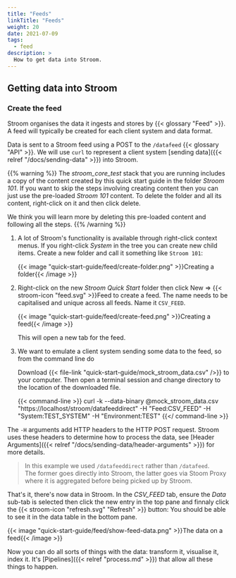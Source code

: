 ```yaml
---
title: "Feeds"
linkTitle: "Feeds"
weight: 20
date: 2021-07-09
tags: 
  - feed
description: >
  How to get data into Stroom. 
---
```


## Getting data into Stroom

### Create the feed

Stroom organises the data it ingests and stores by {{< glossary "Feed" >}}.
A feed will typically be created for each client system and data format.

Data is sent to a Stroom feed using a POST to the `/datafeed` {{< glossary "API" >}}.
We will use `curl` to represent a client system [sending data]({{< relref "/docs/sending-data" >}}) into Stroom.

{{% warning %}}
The _stroom_core_test_ stack that you are running includes a copy of the content created by this quick start guide in the folder _Stroom 101_.
If you want to skip the steps involving creating content then you can just use the pre-loaded _Stroom 101_ content. To delete the folder and all its content, right-click on it and then click delete.

We think you will learn more by deleting this pre-loaded content and following all the steps.
{{% /warning %}}

1. A lot of Stroom's functionality is available through right-click context menus.
   If you right-click  _System_ in the tree you can create new child items.
   Create a new folder and call it something like `Stroom 101`:

   {{< image "quick-start-guide/feed/create-folder.png" >}}Creating a folder{{< /image >}}

1. Right-click on the new _Stroom Quick Start_ folder then click New => {{< stroom-icon "feed.svg" >}}Feed to create a feed.
   The name needs to be capitalised and unique across all feeds.
   Name it `CSV_FEED`.

   {{< image "quick-start-guide/feed/create-feed.png" >}}Creating a feed{{< /image >}}

   This will open a new tab for the feed.

1. We want to emulate a client system sending some data to the feed, so from the command line do

   Download {{< file-link "quick-start-guide/mock_stroom_data.csv" />}} to your computer.
   Then open a terminal session and change directory to the location of the downloaded file.

   {{< command-line >}}
curl -k --data-binary @mock_stroom_data.csv "https://localhost/stroom/datafeeddirect" -H "Feed:CSV_FEED" -H "System:TEST_SYSTEM" -H "Environment:TEST"
   {{</ command-line >}}

The `-H` arguments add HTTP headers to the HTTP POST request.
Stroom uses these headers to determine how to process the data, see [Header Arguments]({{< relref "/docs/sending-data/header-arguments" >}}) for more details.

> In this example we used `/datafeeddirect` rather than `/datafeed`.  
The former goes directly into Stroom, the latter goes via Stoom Proxy where it is aggregated before being picked up by Stroom.

That's it, there's now data in Stroom.
In the _CSV_FEED_ tab, ensure the _Data_ sub-tab is selected then click the new entry in the top pane and finnaly click the {{< stroom-icon "refresh.svg" "Refresh" >}} button:
You should be able to see it in the data table in the bottom pane.

{{< image "quick-start-guide/feed/show-feed-data.png" >}}The data on a feed{{< /image >}}

Now you can do all sorts of things with the data: transform it, visualise it, index it.
It's [Pipelines]({{< relref "process.md" >}}) that allow all these things to happen.
